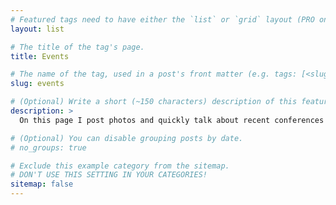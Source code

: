 ```yaml
---
# Featured tags need to have either the `list` or `grid` layout (PRO only).
layout: list

# The title of the tag's page.
title: Events

# The name of the tag, used in a post's front matter (e.g. tags: [<slug>]).
slug: events

# (Optional) Write a short (~150 characters) description of this featured tag.
description: >
  On this page I post photos and quickly talk about recent conferences or big work events happening in my life.

# (Optional) You can disable grouping posts by date.
# no_groups: true

# Exclude this example category from the sitemap.
# DON'T USE THIS SETTING IN YOUR CATEGORIES!
sitemap: false
---
```

